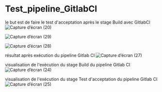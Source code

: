 # Test_pipeline_GitlabCI 
le but est de faire le test d'acceptation après le stage Build avec GitlabCI 
![Capture d’écran (20)](https://github.com/mikimihia/Test_pipeline_GitlabCI/assets/44511981/3dbc5b1b-17e4-4fae-a1c4-3d24f31b6008)

![Capture d’écran (29)](https://github.com/mikimihia/Test_pipeline_GitlabCI/assets/44511981/c3872135-8dcf-4eb7-ae2d-bc8476a2584b)

![Capture d’écran (28)](https://github.com/mikimihia/Test_pipeline_GitlabCI/assets/44511981/404da752-1d94-459c-ac01-9cc6913f8762)


résultat après exécution du pipeline Gitlab CI
![Capture d’écran (27)](https://github.com/mikimihia/Test_pipeline_GitlabCI/assets/44511981/d07e4da5-eb80-4a63-96d3-60408bdc187b)

visualisation de l'exécution du stage Build du pipeline Gitlab CI 
![Capture d’écran (24)](https://github.com/mikimihia/Test_pipeline_GitlabCI/assets/44511981/16f4df57-dc35-4840-9dc0-661794464f64)

visualisation de l'exécution du stage Test d'acceptation du pipeline Gitlab CI 
![Capture d’écran (25)](https://github.com/mikimihia/Test_pipeline_GitlabCI/assets/44511981/03e7ec6d-a071-4e0e-b85d-67689fbb03ec)

 
